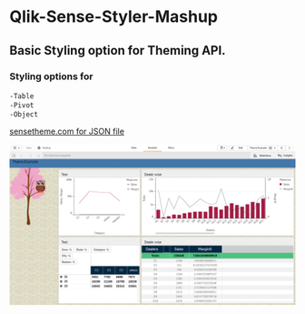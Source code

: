 # Qlik-Sense-Styler-Mashup
  ## Basic Styling option for Theming API.
  ### Styling options for
    -Table
    -Pivot
    -Object
<a href="https://sensetheme.com/edit">sensetheme.com for JSON file</a>

[![QlikSenseStylerMashup](./theme.png)](https://www.youtube.com/embed/2E72RVc5nuI "Click to Watch!")
